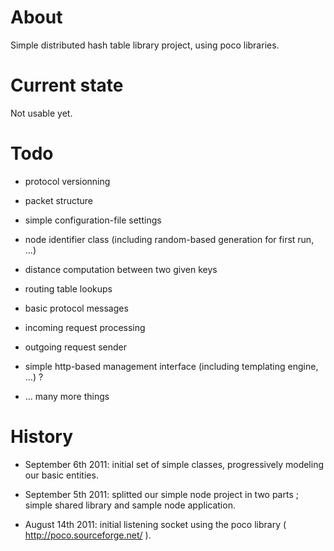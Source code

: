 About
=====

Simple distributed hash table library project, using poco libraries.


Current state
=============

Not usable yet.


Todo
====

* protocol versionning

* packet structure

* simple configuration-file settings

* node identifier class (including random-based generation for first run, ...)

* distance computation between two given keys

* routing table lookups

* basic protocol messages

* incoming request processing

* outgoing request sender

* simple http-based management interface (including templating engine, ...) ?

* ... many more things


History
=======

* September 6th 2011: initial set of simple classes, progressively modeling our basic entities.

* September 5th 2011: splitted our simple node project in two parts ; simple shared library and sample node application.

* August 14th 2011: initial listening socket using the poco library ( http://poco.sourceforge.net/ ).

